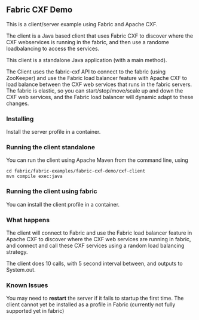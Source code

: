 ## Fabric CXF Demo

This is a client/server example using Fabric and Apache CXF.

The client is a Java based client that uses Fabric CXF to discover where the CXF webservices is running in the fabric,
and then use a randome loadbalancing to access the services. 

This client is a standalone Java application (with a main method).

The Client uses the fabric-cxf API to connect to the fabric (using ZooKeeper) and use the Fabric load balancer feature with Apache CXF to load balance between the CXF web services that runs in the fabric servers. The fabric is elastic, so you can start/stop/move/scale up and down the CXF web services, and the Fabric load balancer will dynamic adapt to these changes.


### Installing

Install the server profile in a container.

### Running the client standalone

You can run the client using Apache Maven from the command line, using

    cd fabric/fabric-examples/fabric-cxf-demo/cxf-client
	mvn compile exec:java

### Running the client using fabric

You can install the client profile in a container.

### What happens

The client will connect to Fabric and use the Fabric load balancer feature in Apache CXF to discover where the CXF web services
are running in fabric, and connect and call these CXF services using a random load balancing strategy.

The client does 10 calls, with 5 second interval between, and outputs to System.out.

### Known Issues

You may need to **restart** the server if it fails to startup the first time.
The client cannot yet be installed as a profile in Fabric (currently not fully supported yet in fabric)

